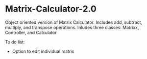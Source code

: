 # Matrix-Calculator-2.0
Object oriented version of Matrix Calculator. Includes add, subtract, multiply, and transpose operations.
Inludes three classes: Matrixx, Controller, and Calculator

To do list:
* Option to edit individual matrix

